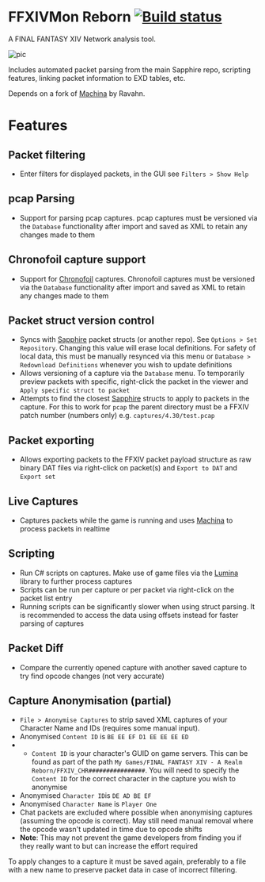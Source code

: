 # FFXIVMon Reborn          [![Build status](https://ci.appveyor.com/api/projects/status/hvqfvrj5puf96f0b?svg=true)](https://ci.appveyor.com/project/SapphireMordred/ffxivmon)


A FINAL FANTASY XIV Network analysis tool.

![pic](https://i.imgur.com/HiEQnip.png)

Includes automated packet parsing from the main Sapphire repo, scripting features, linking packet information to EXD tables, etc.

Depends on a fork of [Machina](https://github.com/goaaats/machina) by Ravahn. 


# Features
## Packet filtering
- Enter filters for displayed packets, in the GUI see `Filters > Show Help`
## pcap Parsing
- Support for parsing pcap captures. pcap captures must be versioned via the `Database` functionality after import and saved as XML to retain any changes made to them
## Chronofoil capture support
- Support for [Chronofoil](https://github.com/ProjectChronofoil) captures. Chronofoil captures must be versioned via the `Database` functionality after import and saved as XML to retain any changes made to them
## Packet struct version control
- Syncs with [Sapphire](http://github.com/SapphireServer/Sapphire) packet structs (or another repo). See `Options > Set Repository`. Changing this value will erase local definitions. For safety of local data, this must be manually resynced via this menu or `Database > Redownload Definitions` whenever you wish to update definitions
- Allows versioning of a capture via the `Database` menu. To temporarily preview packets with specific, right-click the packet in the viewer and `Apply specific struct to packet`
- Attempts to find the closest [Sapphire](http://github.com/SapphireServer/Sapphire) structs to apply to packets in the capture. For this to work for `pcap` the parent directory must be a FFXIV patch number (numbers only) e.g. `captures/4.30/test.pcap`
## Packet exporting
- Allows exporting packets to the FFXIV packet payload structure as raw binary DAT files via right-click on packet(s) and `Export to DAT` and `Export set`
## Live Captures
- Captures packets while the game is running and uses [Machina](https://github.com/ravahn/machina) to process packets in realtime
## Scripting
- Run C# scripts on captures. Make use of game files via the [Lumina](https://github.com/NotAdam/Lumina) library to further process captures
- Scripts can be run per capture or per packet via right-click on the packet list entry
- Running scripts can be significantly slower when using struct parsing. It is recommended to access the data using offsets instead for faster parsing of captures
## Packet Diff
- Compare the currently opened capture with another saved capture to try find opcode changes (not very accurate)
## Capture Anonymisation (partial)
- `File > Anonymise Captures` to strip saved XML captures of your Character Name and IDs (requires some manual input). 
- Anonymised `Content ID` is `BE EE EF D1 EE EE EE ED`
- - `Content ID` is your character's GUID on game servers. This can be found as part of the path `My Games/FINAL FANTASY XIV - A Realm Reborn/FFXIV_CHR################`. You will need to specify the `Content ID` for the correct character in the capture you wish to anonymise
- Anonymised `Character ID`is `DE AD BE EF`
- Anonymised `Character Name` is `Player One`
- Chat packets are excluded where possible when anonymising captures (assuming the opcode is correct). May still need manual removal where the opcode wasn't updated in time due to opcode shifts
- **Note**: This may not prevent the game developers from finding you if they really want to but can increase the effort required

To apply changes to a capture it must be saved again, preferably to a file with a new name to preserve packet data in case of incorrect filtering.